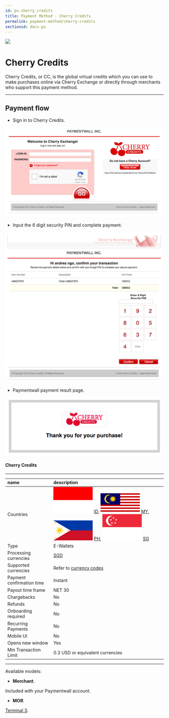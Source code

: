 ```yaml
---
id: ps-cherry_credits
title: Payment Method - Cherry Credits
permalink: payment-method/cherry-credits
sectionid: docs-ps
---
```


<div class="docs-ps-header">
    <div class="docs-ps-logo">
        <img src="https://api.paymentwall.com/images/ps_logos/pm_cherrycredits.png">
    </div>
    <h1>Cherry Credits</h1>
</div>

<div class="docs-ps-body" markdown="1">

<div class="docs-ps-instructions" markdown="1">

Cherry Credits, or CC, is the global virtual credits which you can use to make purchases online via Cherry Exchange or directly through merchants who support this payment method.

*** 

## Payment flow

* Sign in to Cherry Credits.

<div class="docs-img docs-medium-img">
    <img src="/textures/pic/payment-system/e-wallet/cherry-credits/cherry_credits_signin.png">
</div>

* Input the 6 digit security PIN and complete payment.

<div class="docs-img docs-medium-img">
    <img src="/textures/pic/payment-system/e-wallet/cherry-credits/cherry_credits_checkout.png">
</div>

* Paymentwall payment result page.

<div class="docs-img docs-medium-img">
    <img src="/textures/pic/payment-system/e-wallet/cherry-credits/cherry_credits_thankyou.png">
</div>

</div>

<div class="docs-ps-attributes" markdown="1">
<div class="docs-ps-attributes-body" markdown="1">

#### Cherry Credits

***

|name|description|
|:--|:--|
|Countries| <img class="flags" src="/textures/pic/flags/asia/indonesia.png"> [ID](hhttps://en.wikipedia.org/wiki/Indonesia), <img class="flags" src="/textures/pic/flags/asia/malaysia.png"> [MY](hhttps://en.wikipedia.org/wiki/Malaysia), <img class="flags" src="/textures/pic/flags/asia/philippines.png"> [PH](hhttps://en.wikipedia.org/wiki/Philippines), <img class="flags" src="/textures/pic/flags/asia/singapore.png"> [SG](hhttps://en.wikipedia.org/wiki/Singapore)|
|Type|E-Wallets|
|Processing currencies|[SGD](https://en.wikipedia.org/wiki/Singapore_dollar)|
|Supported currencies| Refer to [currency codes](/reference/currencies)|
|Payment confirmation time|Instant|
|Payout time frame| NET 30|
|Chargebacks|No|
|Refunds|No|
|Onboarding required| No|
|Recurring Payments|No|
|Mobile UI|No|
|Opens new window|Yes|
|Min Transaction Limit|0.3 USD or equivalent currencies|

***

Available models:

* **Merchant**.

Included with your Paymentwall account.

* **MOR**.

[Terminal 3](https://www.terminal3.com/).

</div>
</div>

</div>